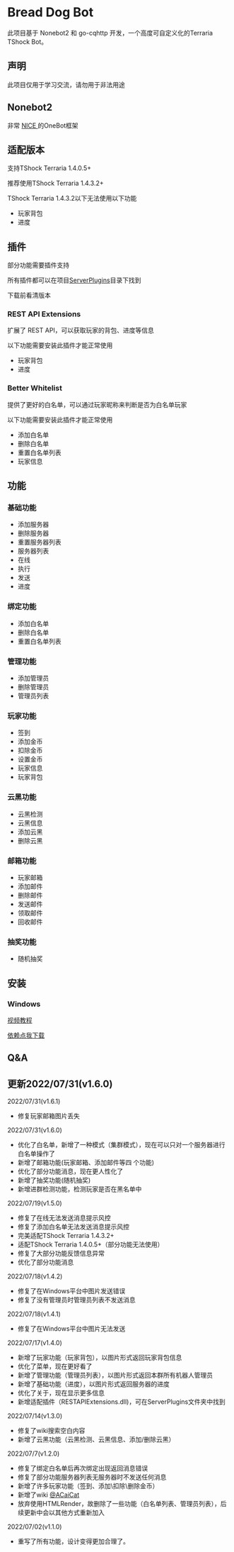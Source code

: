 # Bread Dog Bot

此项目基于 Nonebot2 和 go-cqhttp 开发，一个高度可自定义化的Terraria TShock Bot。

## 声明

此项目仅用于学习交流，请勿用于非法用途

## Nonebot2
非常 [ NICE ](https://github.com/nonebot/nonebot2) 的OneBot框架

## 适配版本
支持TShock Terraria 1.4.0.5+

推荐使用TShock Terraria 1.4.3.2+

TShock Terraria 1.4.3.2以下无法使用以下功能
+ 玩家背包
+ 进度

## 插件
部分功能需要插件支持

所有插件都可以在项目[ServerPlugins](https://github.com/Qianyiovo/bread_dog_bot/tree/main/ServerPlugins)目录下找到

下载前看清版本

### REST API Extensions
扩展了 REST API，可以获取玩家的背包、进度等信息

以下功能需要安装此插件才能正常使用
+ 玩家背包
+ 进度

### Better Whitelist
提供了更好的白名单，可以通过玩家昵称来判断是否为白名单玩家

以下功能需要安装此插件才能正常使用
+ 添加白名单
+ 删除白名单
+ 重置白名单列表
+ 玩家信息

## 功能

### 基础功能
+ 添加服务器
+ 删除服务器
+ 重置服务器列表
+ 服务器列表
+ 在线
+ 执行
+ 发送
+ 进度

### 绑定功能
+ 添加白名单
+ 删除白名单
+ 重置白名单列表

### 管理功能
+ 添加管理员
+ 删除管理员
+ 管理员列表

### 玩家功能
+ 签到
+ 添加金币
+ 扣除金币
+ 设置金币
+ 玩家信息
+ 玩家背包

### 云黑功能
+ 云黑检测
+ 云黑信息
+ 添加云黑
+ 删除云黑

### 邮箱功能
+ 玩家邮箱
+ 添加邮件
+ 删除邮件
+ 发送邮件
+ 领取邮件
+ 回收邮件

### 抽奖功能
+ 随机抽奖

## 安装

### Windows
[视频教程](https://breaddogbot-1302721716.cos.ap-shanghai.myqcloud.com/tutorial.mp4)

[依赖点我下载](www.miaovps.com/solved_packageMissInInstalling_mu_visual_cpp_build_tools_2015_update_3_x64_dvd_dfd9a39c.iso)
## Q&A


## 更新2022/07/31(v1.6.0)
2022/07/31(v1.6.1)
+ 修复玩家邮箱图片丢失

2022/07/31(v1.6.0)
+ 优化了白名单，新增了一种模式（集群模式），现在可以只对一个服务器进行白名单操作了
+ 新增了邮箱功能(玩家邮箱、添加邮件等四 个功能)
+ 优化了部分功能消息，现在更人性化了
+ 新增了抽奖功能(随机抽奖)
+ 新增进群检测功能，检测玩家是否在黑名单中

2022/07/19(v1.5.0)
+ 修复了在线无法发送消息提示风控
+ 修复了添加白名单无法发送消息提示风控
+ 完美适配TShock Terraria 1.4.3.2+
+ 适配TShock Terraria 1.4.0.5+（部分功能无法使用）
+ 修复了大部分功能反馈信息异常
+ 优化了部分功能消息

2022/07/18(v1.4.2)
+ 修复了在Windows平台中图片发送错误
+ 修复了没有管理员时管理员列表不发送消息

2022/07/18(v1.4.1)
+ 修复了在Windows平台中图片无法发送

2022/07/17(v1.4.0)
+ 新增了玩家功能（玩家背包），以图片形式返回玩家背包信息
+ 优化了菜单，现在更好看了
+ 新增了管理功能（管理员列表），以图片形式返回本群所有机器人管理员
+ 新增了基础功能（进度），以图片形式返回服务器的进度
+ 优化了关于，现在显示更多信息
+ 新增适配插件（RESTAPIExtensions.dll)，可在ServerPlugins文件夹中找到


2022/07/14(v1.3.0)
+ 修复了wiki搜索空白内容
+ 新增了云黑功能（云黑检测、云黑信息、添加/删除云黑）

2022/07/7(v1.2.0)
+ 修复了绑定白名单后再次绑定出现返回消息错误
+ 修复了部分功能服务器列表无服务器时不发送任何消息
+ 新增了许多玩家功能（签到、添加\扣除\删除金币）
+ 新增了wiki [@ACaiCat](https://github.com/ACaiCat)
+ 放弃使用HTMLRender，故删除了一些功能（白名单列表、管理员列表），后续更新中会以其他方式重新加入

2022/07/02(v1.1.0)

+ 重写了所有功能，设计变得更加合理了。